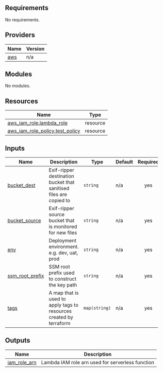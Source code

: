 <!-- BEGIN_TF_DOCS -->
## Requirements

No requirements.

## Providers

| Name | Version |
|------|---------|
| <a name="provider_aws"></a> [aws](#provider\_aws) | n/a |

## Modules

No modules.

## Resources

| Name | Type |
|------|------|
| [aws_iam_role.lambda_role](https://registry.terraform.io/providers/hashicorp/aws/latest/docs/resources/iam_role) | resource |
| [aws_iam_role_policy.test_policy](https://registry.terraform.io/providers/hashicorp/aws/latest/docs/resources/iam_role_policy) | resource |

## Inputs

| Name | Description | Type | Default | Required |
|------|-------------|------|---------|:--------:|
| <a name="input_bucket_dest"></a> [bucket\_dest](#input\_bucket\_dest) | Exif-ripper destination bucket that sanitised files are copied to | `string` | n/a | yes |
| <a name="input_bucket_source"></a> [bucket\_source](#input\_bucket\_source) | Exif-ripper source bucket that is monitored for new files | `string` | n/a | yes |
| <a name="input_env"></a> [env](#input\_env) | Deployment environment. e.g. dev, uat, prod | `string` | n/a | yes |
| <a name="input_ssm_root_prefix"></a> [ssm\_root\_prefix](#input\_ssm\_root\_prefix) | SSM root prefix used to construct the key path | `string` | n/a | yes |
| <a name="input_tags"></a> [tags](#input\_tags) | A map that is used to apply tags to resources created by terraform | `map(string)` | n/a | yes |

## Outputs

| Name | Description |
|------|-------------|
| <a name="output_iam_role_arn"></a> [iam\_role\_arn](#output\_iam\_role\_arn) | Lambda IAM role arn used for serverless function |
<!-- END_TF_DOCS -->